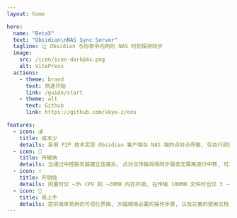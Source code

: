 ```yaml
---
layout: home

hero:
  name: "BetaX"
  text: "Obsidian\nNAS Sync Server"
  tagline: 让 Obsidian 与你家中内网的 NAS 时刻保持同步
  image:
    src: /icon/icon-dark@4x.png
    alt: VitePress
  actions:
    - theme: brand
      text: 快速开始
      link: /guide/start
    - theme: alt
      text: Github
      link: https://github.com/skye-z/ons

features:
  - icon: 💰
    title: 成本少
    details: 采用 P2P 技术实现 Obsidian 客户端与 NAS 端的点对点传输, 仅自行部署云端中控服务器存在成本
  - icon: 🚀
    title: 传输快
    details: 当通过中控服务器建立连接后, 点对点传输将得同步服务无需再进行中转, 可以最大化利用你的带宽
  - icon: ⚡️
    title: 开销低
    details: 闲置时仅 ~3% CPU 和 ~20MB 内存开销, 在传输 100MB 文件时也仅 3 ~ 8% CPU 和 ~50MB 的内存开销
  - icon: 🧠
    title: 易上手
    details: 提供简单易用的可视化界面, 大幅精简必要的操作步骤, 以及完善的使用文档, 都可以帮助你快速上手
---
```


<style>
  :root {
    --vp-button-brand-bg: #08BDC9;
    --vp-button-brand-hover-bg: #25D8E4;

    --vp-home-hero-name-color: transparent;
    --vp-home-hero-name-background: -webkit-linear-gradient(120deg, #bd34fe 30%, #08BDC9 70%);

    --vp-home-hero-image-filter: blur(68px);
    --vp-home-hero-image-background-image: linear-gradient(-45deg, #bd34fe 30%, #08BDC9 70%);
  }

  .VPHome{
    padding-bottom: 30px !important;
  }
</style>
